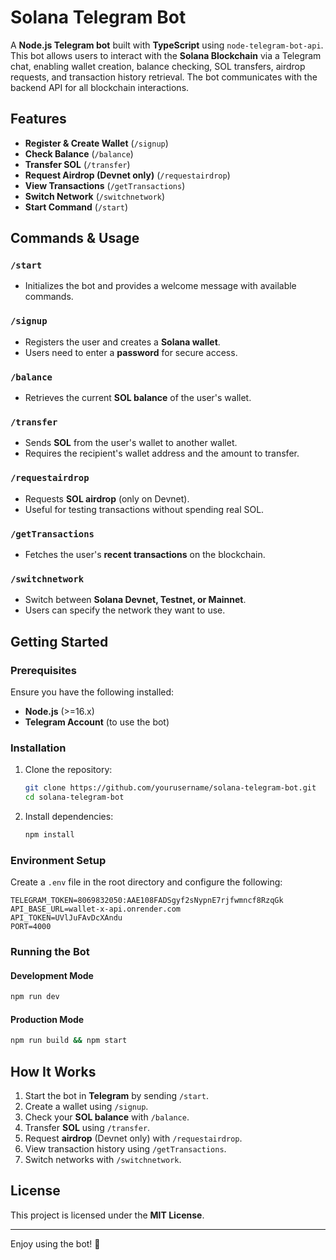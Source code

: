 # Solana Telegram Bot

A **Node.js Telegram bot** built with **TypeScript** using `node-telegram-bot-api`. This bot allows users to interact with the **Solana Blockchain** via a Telegram chat, enabling wallet creation, balance checking, SOL transfers, airdrop requests, and transaction history retrieval. The bot communicates with the backend API for all blockchain interactions.

## Features
- **Register & Create Wallet** (`/signup`)
- **Check Balance** (`/balance`)
- **Transfer SOL** (`/transfer`)
- **Request Airdrop (Devnet only)** (`/requestairdrop`)
- **View Transactions** (`/getTransactions`)
- **Switch Network** (`/switchnetwork`)
- **Start Command** (`/start`)

## Commands & Usage

### `/start`
- Initializes the bot and provides a welcome message with available commands.

### `/signup`
- Registers the user and creates a **Solana wallet**.
- Users need to enter a **password** for secure access.

### `/balance`
- Retrieves the current **SOL balance** of the user's wallet.

### `/transfer`
- Sends **SOL** from the user's wallet to another wallet.
- Requires the recipient's wallet address and the amount to transfer.

### `/requestairdrop`
- Requests **SOL airdrop** (only on Devnet).
- Useful for testing transactions without spending real SOL.

### `/getTransactions`
- Fetches the user's **recent transactions** on the blockchain.

### `/switchnetwork`
- Switch between **Solana Devnet, Testnet, or Mainnet**.
- Users can specify the network they want to use.

## Getting Started

### Prerequisites
Ensure you have the following installed:
- **Node.js** (>=16.x)
- **Telegram Account** (to use the bot)

### Installation
1. Clone the repository:
   ```bash
   git clone https://github.com/yourusername/solana-telegram-bot.git
   cd solana-telegram-bot
   ```
2. Install dependencies:
   ```bash
   npm install
   ```

### Environment Setup
Create a `.env` file in the root directory and configure the following:
```env
TELEGRAM_TOKEN=8069832050:AAE108FADSgyf2sNypnE7rjfwmncf8RzqGk
API_BASE_URL=wallet-x-api.onrender.com
API_TOKEN=UVlJuFAvDcXAndu
PORT=4000
```

### Running the Bot
#### Development Mode
```bash
npm run dev
```
#### Production Mode
```bash
npm run build && npm start
```

## How It Works
1. Start the bot in **Telegram** by sending `/start`.
2. Create a wallet using `/signup`.
3. Check your **SOL balance** with `/balance`.
4. Transfer **SOL** using `/transfer`.
5. Request **airdrop** (Devnet only) with `/requestairdrop`.
6. View transaction history using `/getTransactions`.
7. Switch networks with `/switchnetwork`.

## License
This project is licensed under the **MIT License**.

---
Enjoy using the bot! 🚀
